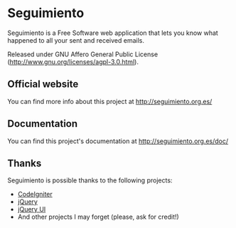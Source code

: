 Seguimiento 
============

Seguimiento is a Free Software web application
that lets you know what happened to all your sent and received emails.

Released under GNU Affero General Public License
(http://www.gnu.org/licenses/agpl-3.0.html).


Official website
------------------

You can find more info about this project at http://seguimiento.org.es/


Documentation
------------------

You can find this project's documentation at http://seguimiento.org.es/doc/


Thanks
---------------

Seguimiento is possible thanks to the following projects:

* [CodeIgniter](http://codeigniter.com)
* [jQuery](http://jquery.com)
* [jQuery UI](http://jqueryui.com)
* And other projects I may forget (please, ask for credit!)
